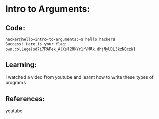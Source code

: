 # Intro to Arguments:
## Code:
```bash
hacker@hello~intro-to-arguments:~$ hello hackers
Success! Here is your flag:
pwn.college{sd7i7RAPek_AlXsl20kYr1rVMAk.dhjNyUDL3kzN0czW}
```
## Learning:
 I watched a video from youtube and learnt how to write these types of programs
## References:
 youtube
